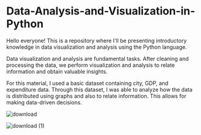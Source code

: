 # Data-Analysis-and-Visualization-in-Python

Hello everyone! This is a repository where I'll be presenting introductory knowledge in data visualization and analysis using the Python language.

Data visualization and analysis are fundamental tasks. After cleaning and processing the data, we perform visualization and analysis to relate information and obtain valuable insights.

For this material, I used a basic dataset containing city, GDP, and expenditure data. Through this dataset, I was able to analyze how the data is distributed using graphs and also to relate information. This allows for making data-driven decisions.

![download](https://github.com/ScenioMathias/Data-Analysis-and-Visualization-in-Python/assets/72087549/e522b95b-cedf-41b0-8aed-656ffeb1a2d1)

![download (1)](https://github.com/ScenioMathias/Data-Analysis-and-Visualization-in-Python/assets/72087549/aaf3a5a6-0d1e-4ce6-9f78-199c39d0015b)
